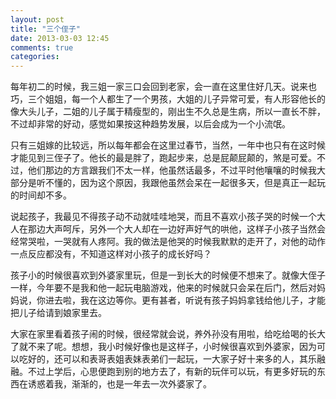 ```yaml
---
layout: post
title: "三个侄子"
date: 2013-03-03 12:45
comments: true
categories: 
---
```

每年初二的时候，我三姐一家三口会回到老家，会一直在这里住好几天。说来也巧，三个姐姐，每一个人都生了一个男孩，大姐的儿子异常可爱，有人形容他长的像大头儿子，二姐的儿子属于精瘦型的，刚出生不久总是生病，所以一直长不胖，不过却非常的好动，感觉如果按这种趋势发展，以后会成为一个小流氓。

只有三姐嫁的比较远，所以每年都会在这里过春节，当然，一年中也只有在这时候才能见到三侄子了。他长的最是胖了，跑起步来，总是屁颠屁颠的，煞是可爱。不过，他们那边的方言跟我们不太一样，他虽然话最多，不过平时他嚷嚷的时候我大部分是听不懂的，因为这个原因，我跟他虽然会呆在一起很多天，但是真正一起玩的时间却不多。

说起孩子，我最见不得孩子动不动就哇哇地哭，而且不喜欢小孩子哭的时候一个大人在那边大声呵斥，另外一个大人却在一边好声好气的哄他，这样子小孩子当然会经常哭啦，一哭就有人疼阿。我的做法是他哭的时候我默默的走开了，对他的动作一点反应都没有，不知道这样对小孩子的成长好吗？

孩子小的时候很喜欢到外婆家里玩，但是一到长大的时候便不想来了。就像大侄子一样，今年要不是我和他一起玩电脑游戏，他来的时候就只会呆在后门，然后对妈妈说，你进去啦，我在这边等你。更有甚者，听说有孩子妈妈拿钱给他儿子，才能把儿子给请到娘家里去。

大家在家里看着孩子闹的时候，很经常就会说，养外孙没有用啦，给吃给喝的长大了就不来了呢。想想，我小时候好像也是这样子，小时候很喜欢到外婆家，因为可以吃好的，还可以和表哥表姐表妹表弟们一起玩，一大家子好十来多的人，其乐融融。不过上学后，心思便跑到别的地方去了，有新的玩伴可以玩，有更多好玩的东西在诱惑着我，渐渐的，也是一年去一次外婆家了。
